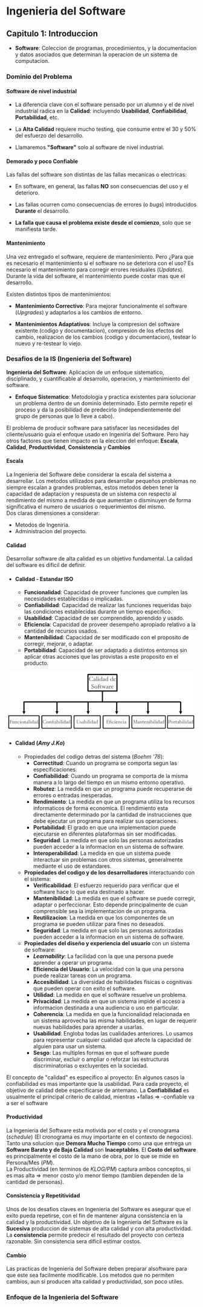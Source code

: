 # Ingenieria del Software

## Capitulo 1: Introduccion

* **Software**: Coleccion de programas, procedimientos, y la documentacion y datos asociados que determinan la operacion de un sistema de computacion.

### Dominio del Problema

#### Software de nivel industrial

* La diferencia clave con el software pensado por un alumno y el de nivel industrial radica en la **Calidad**: incluyendo **Usabilidad**, **Confiabilidad**, **Portabilidad**, etc.

* La **Alta Calidad** requiere mucho testing, que consume entre el 30 y 50% del esfuerzo del desarrollo.

* Llamaremos **"Software"** solo al software de nivel industrial.

#### Demorado y poco Confiable

Las fallas del software son distintas de las fallas mecanicas o electricas:

* En software, en general, las fallas **NO** son consecuencias del uso y el deterioro.

* Las fallas ocurren como consecuencias de errores (o *bugs*) introducidos **Durante** el desarrollo.

* **La falla que causa el problema existe desde el comienzo**, solo que se manifiesta tarde.

#### Mantenimiento

Una vez entregado el software, requiere de mantenimiento. Pero ¿Para que es necesario el mantenimiento si el software no se deteriora con el uso? Es necesario el mantenimiento para corregir errores residuales (*Updates*). Durante la vida del software, el mantenimiento puede costar mas que el desarrollo.

Existen distintos tipos de mantenimientos:

* **Mantenimiento Correctivo**: Para mejorar funcionalmente el software (*Upgrades*) y adaptarlos a los cambios de entorno.

* **Mantenimientos Adaptativos**: Incluye la compresion del software existente (codigo y documentacion), compresion de los efectos del cambio, realizacion de los cambios (codigo y documentacion), testear lo nuevo y re-testear lo viejo.

### Desafios de la IS (Ingenieria del Software)

**Ingenieria del Software**: Aplicacion de un enfoque sistematico, disciplinado, y cuantificable al desarrollo, operacion, y mantenimiento del software.

* **Enfoque Sistematico**: Metodologia y practica existentes para solucionar un problema dentro de un dominio determinado. Esto permite repetir el proceso y da la posibilidad de predecirlo (independientemente del grupo de personas que lo lleve a cabo).

El problema de producir software para satisfacer las necesidades del cliente/usuario guia el enfoque usado en Ingeniria del Software. Pero hay otros factores que tienen impacto en la eleccion del enfoque: **Escala**, **Calidad**, **Productividad**, **Consistencia** y **Cambios**

#### Escala

La Ingenieria del Software debe considerar la escala del sistema a desarrollar. Los metodos utilizados para desarrollar pequeños problemas no siempre escalan a grandes problemas, estos metodos deben tener la capacidad de adaptacion y respuesta de un sistema con respecto al rendimiento del mismo a medida de que aumentan o disminuyen de forma significativa el numero de usuarios o requerimientos del mismo.
<br> Dos claras dimensiones a considerar:

* Metodos de Ingeniria.
* Administracion del proyecto.

#### Calidad

Desarrollar software de alta calidad es un objetivo fundamental. La calidad del software es dificil de definir.

* #### Calidad - Estandar ISO

    - **Funcionalidad**: Capacidad de proveer funciones que cumplen las necesidades establecidas o implicadas.
    - **Confiabilidad**: Capacidad de realizar las funciones requeridas bajo las condiciones establecidas durante un tiempo especifico.
    - **Usabilidad**: Capacidad  de ser comprendido, aprendido y usado.
    - **Eficiencia**: Capacidad de proveer desempeño apropiado relativo a la cantidad de recursos usados.
    - **Mantenibilidad**: Capacidad de ser modificado con el proposito de corregir, mejorar, o adaptar.
    - **Portabilidad**: Capacidad de ser adaptado a distintos entornos sin aplicar otras acciones que las provistas a este proposito en el producto.

![Calidad-Estandar](../Imagenes/Calidad_Estandar.png)

* #### Calidad (*Amy J.Ko*)

    - Propiedades del codigo detras del sistema (*Boehm '76*):
        * **Correctitud**: Cuando un programa se comporta segun las especificaciones.
        * **Confiabilidad**: Cuando un programa se comporta de la misma manera a lo largo del tiempo en un mismo entorno operativo.
        * **Robutez**: La medida en que un programa puede recuperarse de errores o entradas inesperadas.
        * **Rendimiento**: La medida en que un programa utiliza los recursos informaticos de forma economica. El rendimiento esta directamente determinado por la cantidad de instrucciones que debe ejecutar un programa para realizar sus operaciones.
        * **Portabilidad**: El grado en que una implementacion puede ejecutarse en diferentes plataformas sin ser modificadas.
        * **Seguridad**: La medida en que solo las personas autorizadas pueden acceder a la informacion en un sistema de software.
        * **Interoperabilidad**: La medida en que un sistema puede interactuar sin problemas con otros sistemas, generalmente mediante el uso de estandares.
    - **Propiedades del codigo y de los desarrolladores** interactuando con el sistema:
        * **Verificabilidad**: El esfuerzo requerido para verificar que el software hace lo que esta destinado a hacer.
        * **Mantenibilidad**: La medida en que el software se puede corregir, adaptar o perfeccionar. Esto depende principalmente de cuan comprensible sea la implementacion de un programa.
        * **Reutilizacion**: La medida en que los componentes de un programa se pueden utilizar para fines no deseados.
        * **Seguridad**: La medida en que solo las personas autorizadas pueden acceder a la informacion en un sistema de software.
    - **Propiedades del diseño y experiencia del usuario** con un sistema de software:
        * ***Learnability***: La facilidad con la que una persona puede aprender a operar un programa.
        * **Eficiencia del Usuario**: La velocidad con la que una persona puede realizar tareas con un programa.
        * **Accesibilidad**: La diversidad de habilidades fisicas o cognitivas que pueden operar con exito el software.
        * **Utilidad**: La medida en que el software resuelve un problema.
        * **Privacidad**: La medida en que un sistema impide el acceso a informacion destinada a una audiencia o uso en particular.
        * **Coherencia**: La medida en que la funcionalidad relacionada en un sistema aprovecha las misma habilidades, en lugar de requerir nuevas habilidades para aprender a usarlas.
        * **Usabilidad**: Engloba todas las cualidades anteriores. Lo usamos para representar cualquier cualidad que afecte la capacidad de alguien para usar un sistema.
        * **Sesgo**: Las multiples formas en que el software puede discriminar, excluir o ampliar o reforzar las estructuras discriminatorias o excluyentes en la sociedad.

El concepto de "calidad" es especifico al proyecto: En algunos casos la confiabilidad es mas importante que la usabilidad. Para cada proyecto, el objetivo de calidad debe especificarse de antemano. La **Confiabilidad** es usualmente el principal criterio de calidad, mientras +fallas => -confiable va a ser el software

#### Productividad

La Ingenieria del Software esta motivida por el costo y el cronograma (*schedule*) (El cronograma es muy importante en el contexto de negocios). Tanto una solucion que **Demora Mucho Tiempo** como una que entrega un **Software Barato y de Baja Calidad** son **Inaceptables**. El **Costo del software** es principalmente el costo de la mano de obra, por lo que se mide en Persona/Mes (*PM*).
<br>La Productividad (en terminos de *KLOG/PM*) captura ambos conceptos, si es mas alta => menor costo y/o menor tiempo (tambien dependen de la cantidad de personas).

#### Consistencia y Repetitividad

Unos de los desafios claves en Ingenieria del Software es asegurar que el exito pueda repetirse, con el fin de mantener alguna consistencia en la calidad y la productividad. Un objetivo de la Ingenieria del Software es la **Sucesiva** produccion de sistemas de alta calidad y con alta productividad.
<br> La **consistencia** permite predecir el resultado del proyecto con certeza razonable. Sin consistencia sera dificil estimar costos.

#### Cambio

Las practicas de Ingenieria del Software deben preparar alsoftware para que este sea facilmente modificable. Los metodos que no permiten cambios, aun si producen alta calidad y productividad, son poco utiles.

### Enfoque de la Ingenieria del Software